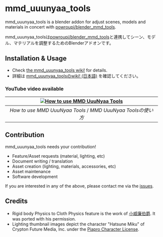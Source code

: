 # mmd_uuunyaa_tools
mmd_uuunyaa_tools is a blender addon for adjust scenes, models and materials in concert with [powroupi/blender_mmd_tools](https://github.com/powroupi/blender_mmd_tools).

mmd_uuunyaa_toolsは[powroupi/blender_mmd_tools](https://github.com/powroupi/blender_mmd_tools)と連携してシーン、モデル、マテリアルを調整するためのBlenderアドオンです。

## Installation & Usage
- Check [the mmd_uuunyaa_tools wiki!](https://github.com/UuuNyaa/blender_mmd_uuunyaa_tools/wiki/Home) for details.
- 詳細は [mmd_uuunyaa_toolsのwiki! (日本語)](https://github.com/UuuNyaa/blender_mmd_uuunyaa_tools/wiki/Home.ja) を確認してください。

### YouTube video available
| [![How to use MMD UuuNyaa Tools](https://img.youtube.com/vi/QJqfsohDzPs/0.jpg)](https://youtu.be/QJqfsohDzPs) |
|:--:|
| *How to use MMD UuuNyaa Tools* / *MMD UuuNyaa Toolsの使い方* |

## Contribution
mmd_uuunyaa_tools needs your contribution!

- Feature/Asset requests (material, lighting, etc)
- Document writing / translation
- Asset creation (lighting, materials, accessories, etc)
- Asset maintenance
- Software development

If you are interested in any of the above, please contact me via the [issues](../../issues).

## Credits
- Rigid body Physics to Cloth Physics feature is the work of [小威廉伯爵](https://github.com/958261649/Miku_Miku_Rig). It was ported with his permission.
- Lighting thumbnail images depict the character "Hatsune Miku" of Crypton Future Media, Inc. under the [Piapro Character License](http://piapro.jp/license/pcl/summary).
